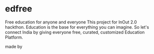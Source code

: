 # edfree
Free education for anyone and everyone
This project for InOut 2.0 hackthon. Education is the base for everything you can imagine. So let's connect India by giving everyone free, curated, customized Education Platform.

made by

